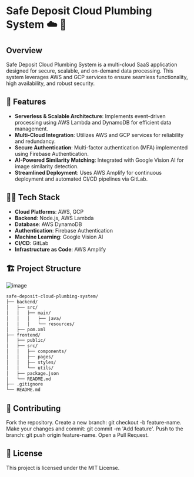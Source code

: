 # Safe Deposit Cloud Plumbing System ☁️ 🏦

## Overview
Safe Deposit Cloud Plumbing System is a multi-cloud SaaS application designed for secure, scalable, and on-demand data processing. This system leverages AWS and GCP services to ensure seamless functionality, high availability, and robust security.

## 📌 Features
- **Serverless & Scalable Architecture**: Implements event-driven processing using AWS Lambda and DynamoDB for efficient data management.
- **Multi-Cloud Integration**: Utilizes AWS and GCP services for reliability and redundancy.
- **Secure Authentication**: Multi-factor authentication (MFA) implemented using Firebase Authentication.
- **AI-Powered Similarity Matching**: Integrated with Google Vision AI for image similarity detection.
- **Streamlined Deployment**: Uses AWS Amplify for continuous deployment and automated CI/CD pipelines via GitLab.

## 👨‍💻 Tech Stack
- **Cloud Platforms**: AWS, GCP
- **Backend**: Node.js, AWS Lambda
- **Database**: AWS DynamoDB
- **Authentication**: Firebase Authentication
- **Machine Learning**: Google Vision AI
- **CI/CD**: GitLab
- **Infrastructure as Code**: AWS Amplify

## 🏗️ Project Structure

![image](https://github.com/user-attachments/assets/7a1bfc93-1a91-4bd2-a9a9-8aa2585bcc45)


```bash
safe-deposit-cloud-plumbing-system/
├── backend/
│   ├── src/
│   │   ├── main/
│   │   │   ├── java/
│   │   │   └── resources/
│   ├── pom.xml
├── frontend/
│   ├── public/
│   ├── src/
│   │   ├── components/
│   │   ├── pages/
│   │   ├── styles/
│   │   └── utils/
│   ├── package.json
│   └── README.md
├── .gitignore
└── README.md
```

## 🤝 Contributing

Fork the repository.
Create a new branch: git checkout -b feature-name.
Make your changes and commit: git commit -m 'Add feature'.
Push to the branch: git push origin feature-name.
Open a Pull Request.

## 📜 License
This project is licensed under the MIT License.
